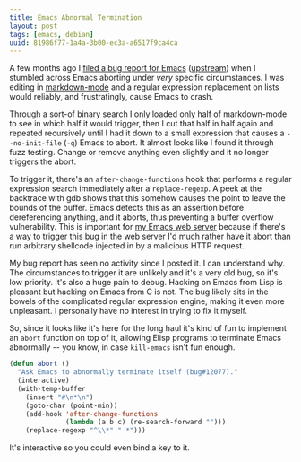 ```yaml
---
title: Emacs Abnormal Termination
layout: post
tags: [emacs, debian]
uuid: 81986f77-1a4a-3b00-ec3a-a6517f9ca4ca
---
```


A few months ago I [filed a bug report for Emacs][debian]
([upstream][list]) when I stumbled across Emacs aborting under *very*
specific circumstances. I was editing in [markdown-mode][mode] and a
regular expression replacement on lists would reliably, and
frustratingly, cause Emacs to crash.

Through a sort-of binary search I only loaded only half of
markdown-mode to see in which half it would trigger, then I cut that
half in half again and repeated recursively until I had it down to a
small expression that causes a `--no-init-file` (`-q`) Emacs to
abort. It almost looks like I found it through fuzz testing. Change or
remove anything even slightly and it no longer triggers the abort.

To trigger it, there's an `after-change-functions` hook that performs
a regular expression search immediately after a `replace-regexp`. A
peek at the backtrace with gdb shows that this somehow causes the
point to leave the bounds of the buffer. Emacs detects this as an
assertion before dereferencing anything, and it aborts, thus
preventing a buffer overflow vulnerability. This is important for
[my Emacs web server](/blog/2009/05/17/) because if there's a way to
trigger this bug in the web server I'd much rather have it abort than
run arbitrary shellcode injected in by a malicious HTTP request.

My bug report has seen no activity since I posted it. I can understand
why. The circumstances to trigger it are unlikely and it's a very old
bug, so it's low priority. It's also a huge pain to debug. Hacking on
Emacs from Lisp is pleasant but hacking on Emacs from C is not. The
bug likely sits in the bowels of the complicated regular expression
engine, making it even more unpleasant. I personally have no interest
in trying to fix it myself.

So, since it looks like it's here for the long haul it's kind of fun
to implement an `abort` function on top of it, allowing Elisp programs
to terminate Emacs abnormally -- you know, in case `kill-emacs` isn't
fun enough.

~~~cl
(defun abort ()
  "Ask Emacs to abnormally terminate itself (bug#12077)."
  (interactive)
  (with-temp-buffer
    (insert "#\n*\n")
    (goto-char (point-min))
    (add-hook 'after-change-functions
              (lambda (a b c) (re-search-forward "")))
    (replace-regexp "^\\*" " *")))
~~~

It's interactive so you could even bind a key to it.

[debian]: http://bugs.debian.org/cgi-bin/bugreport.cgi?bug=682995
[list]: http://lists.gnu.org/archive/html/bug-gnu-emacs/2012-07/msg01071.html
[mode]: http://jblevins.org/projects/markdown-mode/
